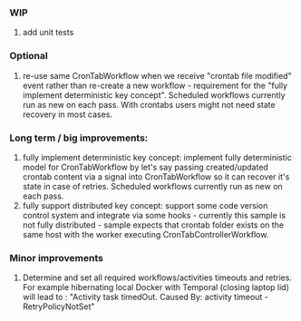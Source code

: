### WIP

1. add unit tests

### Optional

1. re-use same CronTabWorkflow when we receive "crontab file modified" event rather than re-create a new workflow - requirement for the "fully implement deterministic key concept". Scheduled workflows currently run as new on each pass. With crontabs users might not need state recovery in most cases.

### Long term / big improvements:

1. fully implement deterministic key concept: implement fully deterministic model for CronTabWorkflow by let's say passing created/updated crontab content via a signal into CronTabWorkflow so  it can recover it's state in case of retries. Scheduled workflows currently run as new on each pass.
2. fully support distributed key concept: support some code version control system and integrate via some hooks - currently this sample is not fully distributed - sample expects that crontab folder exists on the same host with the worker executing CronTabControllerWorkflow.

### Minor improvements

1. Determine and set all required workflows/activities timeouts and retries. For example hibernating local Docker with Temporal (closing laptop lid) will lead to : "Activity task timedOut. Caused By: activity timeout - RetryPolicyNotSet"
